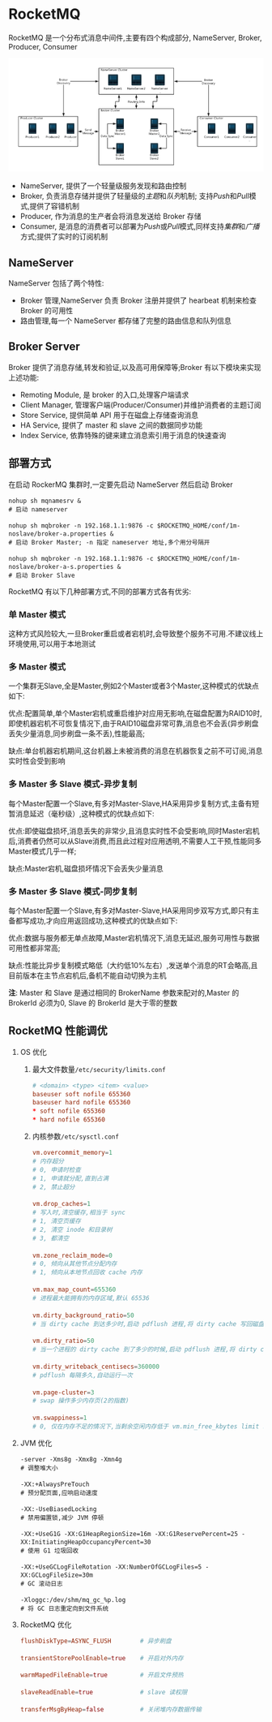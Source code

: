 # RocketMQ

RocketMQ 是一个分布式消息中间件,主要有四个构成部分, NameServer, Broker, Producer, Consumer

![RocketMQ-arch](./Pics/rmq-basic-arc.png)

* NameServer, 提供了一个轻量级服务发现和路由控制
* Broker, 负责消息存储并提供了轻量级的*主题*和*队列*机制; 支持*Push*和*Pull*模式,提供了容错机制
* Producer, 作为消息的生产者会将消息发送给 Broker 存储
* Consumer, 是消息的消费者可以部署为*Push*或*Pull*模式,同样支持*集群*和*广播*方式;提供了实时的订阅机制

## NameServer

NameServer 包括了两个特性:

* Broker 管理,NameServer 负责 Broker 注册并提供了 hearbeat 机制来检查 Broker 的可用性
* 路由管理,每一个 NameServer 都存储了完整的路由信息和队列信息

## Broker Server

Broker 提供了消息存储,转发和验证,以及高可用保障等;Broker 有以下模块来实现上述功能:

* Remoting Module, 是 broker 的入口,处理客户端请求
* Client Manager, 管理客户端(Producer/Consumer)并维护消费者的主题订阅
* Store Service, 提供简单 API 用于在磁盘上存储查询消息
* HA Service, 提供了 master 和 slave 之间的数据同步功能
* Index Service, 依靠特殊的键来建立消息索引用于消息的快速查询

## 部署方式

在启动 RockerMQ 集群时,一定要先启动 NameServer 然后启动 Broker

```shell
nohup sh mqnamesrv &
# 启动 nameserver

nohup sh mqbroker -n 192.168.1.1:9876 -c $ROCKETMQ_HOME/conf/1m-noslave/broker-a.properties &
# 启动 Broker Master; -n 指定 nameserver 地址,多个用分号隔开

nohup sh mqbroker -n 192.168.1.1:9876 -c $ROCKETMQ_HOME/conf/1m-noslave/broker-a-s.properties &
# 启动 Broker Slave
```

RocketMQ 有以下几种部署方式,不同的部署方式各有优劣:

### 单 Master 模式

这种方式风险较大,一旦Broker重启或者宕机时,会导致整个服务不可用.不建议线上环境使用,可以用于本地测试

### 多 Master 模式

一个集群无Slave,全是Master,例如2个Master或者3个Master,这种模式的优缺点如下:

优点:配置简单,单个Master宕机或重启维护对应用无影响,在磁盘配置为RAID10时,即使机器宕机不可恢复情况下,由于RAID10磁盘非常可靠,消息也不会丢(异步刷盘丢失少量消息,同步刷盘一条不丢),性能最高;

缺点:单台机器宕机期间,这台机器上未被消费的消息在机器恢复之前不可订阅,消息实时性会受到影响

### 多 Master 多 Slave 模式-异步复制

每个Master配置一个Slave,有多对Master-Slave,HA采用异步复制方式,主备有短暂消息延迟（毫秒级）,这种模式的优缺点如下:

优点:即使磁盘损坏,消息丢失的非常少,且消息实时性不会受影响,同时Master宕机后,消费者仍然可以从Slave消费,而且此过程对应用透明,不需要人工干预,性能同多Master模式几乎一样;

缺点:Master宕机,磁盘损坏情况下会丢失少量消息

### 多 Master 多 Slave 模式-同步复制

每个Master配置一个Slave,有多对Master-Slave,HA采用同步双写方式,即只有主备都写成功,才向应用返回成功,这种模式的优缺点如下:

优点:数据与服务都无单点故障,Master宕机情况下,消息无延迟,服务可用性与数据可用性都非常高;

缺点:性能比异步复制模式略低（大约低10%左右）,发送单个消息的RT会略高,且目前版本在主节点宕机后,备机不能自动切换为主机

**注**: Master 和 Slave 是通过相同的 BrokerName 参数来配对的,Master 的 BrokerId 必须为0, Slave 的 BrokerId 是大于零的整数

## RocketMQ 性能调优

1. OS 优化
   1. 最大文件数量`/etc/security/limits.conf`

      ```conf
      # <domain> <type> <item> <value>
      baseuser soft nofile 655360
      baseuser hard nofile 655360
      * soft nofile 655360
      * hard nofile 655360
      ```

   2. 内核参数`/etc/sysctl.conf`

      ```conf
      vm.overcommit_memory=1
      # 内存超分
      # 0, 申请时检查
      # 1, 申请就分配,直到占满
      # 2, 禁止超分

      vm.drop_caches=1
      # 写入时,清空缓存,相当于 sync
      # 1, 清空页缓存
      # 2, 清空 inode 和目录树
      # 3, 都清空

      vm.zone_reclaim_mode=0
      # 0, 倾向从其他节点分配内存
      # 1, 倾向从本地节点回收 cache 内存

      vm.max_map_count=655360
      # 进程最大能拥有的内存区域,默认 65536

      vm.dirty_background_ratio=50
      # 当 dirty cache 到达多少时,启动 pdflush 进程,将 dirty cache 写回磁盘

      vm.dirty_ratio=50
      # 当一个进程的 dirty cache 到了多少的时候,启动 pdflush 进程,将 dirty cache 写回磁盘

      vm.dirty_writeback_centisecs=360000
      # pdflush 每隔多久,自动运行一次

      vm.page-cluster=3
      # swap 操作多少内存页(2的指数)

      vm.swappiness=1
      # 0, 仅在内存不足的情况下,当剩余空闲内存低于 vm.min_free_kbytes limit 时,
      ```

2. JVM 优化

   ```shell
   -server -Xms8g -Xmx8g -Xmn4g
   # 调整堆大小

   -XX:+AlwaysPreTouch
   # 预分配页面,应响启动速度

   -XX:-UseBiasedLocking
   # 禁用偏置锁,减少 JVM 停顿

   -XX:+UseG1G -XX:G1HeapRegionSize=16m -XX:G1ReservePercent=25 -XX:InitiatingHeapOccupancyPercent=30
   # 使用 G1 垃圾回收

   -XX:+UseGCLogFileRotation -XX:NumberOfGCLogFiles=5 -XX:GCLogFileSize=30m
   # GC 滚动日志

   -Xloggc:/dev/shm/mq_gc_%p.log
   # 将 GC 日志重定向到文件系统
   ```

3. RocketMQ 优化

   ```conf
   flushDiskType=ASYNC_FLUSH        # 异步刷盘

   transientStorePoolEnable=true    # 开启对外内存

   warmMapedFileEnable=true         # 开启文件预热

   slaveReadEnable=true             # slave 读权限

   transferMsgByHeap=false          # 关闭堆内存数据传输
   ```
